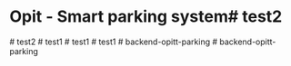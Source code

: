 # Opit - Smart parking system#   t e s t 2  
 #   t e s t 2  
 #   t e s t 1  
 #   t e s t 1  
 #   t e s t 1  
 #   b a c k e n d - o p i t t - p a r k i n g  
 #   b a c k e n d - o p i t t - p a r k i n g  
 